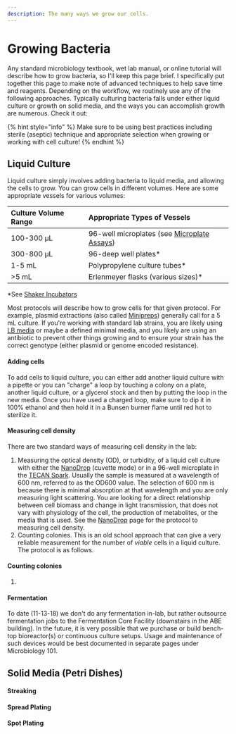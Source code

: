 ```yaml
---
description: The many ways we grow our cells.
---
```


# Growing Bacteria

Any standard microbiology textbook, wet lab manual, or online tutorial will describe how to grow bacteria, so I'll keep this page brief. I specifically put together this page to make note of advanced techniques to help save time and reagents. Depending on the workflow, we routinely use any of the following approaches. Typically culturing bacteria falls under either liquid culture or growth on solid media, and the ways you can accomplish growth are numerous. Check it out:

{% hint style="info" %}
Make sure to be using best practices including sterile \(aseptic\) technique and appropriate selection when growing or working with cell culture!
{% endhint %}

## Liquid Culture

Liquid culture simply involves adding bacteria to liquid media, and allowing the cells to grow. You can grow cells in different volumes. Here are some appropriate vessels for various volumes:

| Culture Volume Range | Appropriate Types of Vessels |
| :--- | :--- |
| 100-300 µL | 96-well microplates \(see [Microplate Assays](../../test/characterize-your-system/microplate-fluoresence.md)\) |
| 300-800 µL | 96-deep well plates\* |
| 1-5 mL | Polypropylene culture tubes\* |
| &gt;5 mL | Erlenmeyer flasks \(various sizes\)\* |

\*See [Shaker Incubators](../lab-equipment/shaker-incubators.md)

Most protocols will describe how to grow cells for that given protocol. For example, plasmid extractions \(also called [Minipreps](../../build/dna/plasmid-extraction.md)\) generally call for a 5 mL culture. If you're working with standard lab strains, you are likely using [LB media](media-recipes.md#lb-media) or maybe a defined minimal media, and you likely are using an antibiotic to prevent other things growing and to ensure your strain has the correct genotype \(either plasmid or genome encoded resistance\).

#### Adding cells

To add cells to liquid culture, you can either add another liquid culture with a pipette or you can "charge" a loop by touching a colony on a plate, another liquid culture, or a glycerol stock and then by putting the loop in the new media. Once you have used a charged loop, make sure to dip it in 100% ethanol and then hold it in a Bunsen burner flame until red hot to sterilize it.

#### Measuring cell density

There are two standard ways of measuring cell density in the lab:

1. Measuring the optical density \(OD\), or turbidity, of a liquid cell culture with either the [NanoDrop](../lab-equipment/nanodrop.md) \(cuvette mode\) or in a 96-well microplate in the [TECAN Spark](../lab-equipment/microplate-reader.md). Usually the sample is measured at a wavelength of 600 nm, referred to as the OD600 value. The selection of 600 nm is because there is minimal absorption at that wavelength and you are only measuring light scattering. You are looking for a direct relationship between cell biomass and change in light transmission, that does not vary with physiology of the cell, the production of metabolites, or the media that is used. See the [NanoDrop](../lab-equipment/nanodrop.md) page for the protocol to measuring cell density.
2. Counting colonies. This is an old school approach that can give a very reliable measurement for the number of _viable_ cells in a liquid culture. The protocol is as follows.

#### Counting colonies

1. 
#### Fermentation

To date \(11-13-18\) we don't do any fermentation in-lab, but rather outsource fermentation jobs to the Fermentation Core Facility \(downstairs in the ABE building\). In the future, it is very possible that we purchase or build bench-top bioreactor\(s\) or continuous culture setups. Usage and maintenance of such devices would be best documented in separate pages under Microbiology 101.

## Solid Media \(Petri Dishes\)

#### 

#### Streaking

#### Spread Plating

#### Spot Plating



